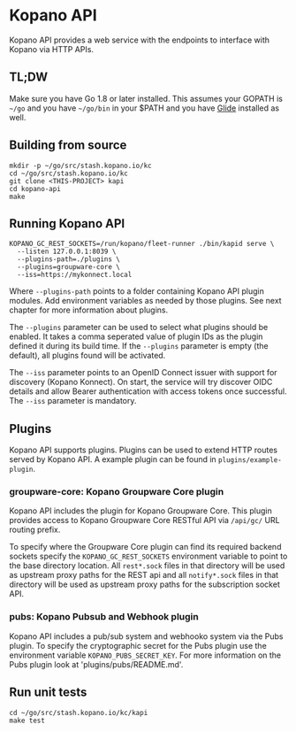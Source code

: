 # Kopano API

Kopano API provides a web service with the endpoints to interface with Kopano
via HTTP APIs.

## TL;DW

Make sure you have Go 1.8 or later installed. This assumes your GOPATH is `~/go` and
you have `~/go/bin` in your $PATH and you have [Glide](https://github.com/Masterminds/glide)
installed as well.

## Building from source

```
mkdir -p ~/go/src/stash.kopano.io/kc
cd ~/go/src/stash.kopano.io/kc
git clone <THIS-PROJECT> kapi
cd kopano-api
make
```

## Running Kopano API

```
KOPANO_GC_REST_SOCKETS=/run/kopano/fleet-runner ./bin/kapid serve \
  --listen 127.0.0.1:8039 \
  --plugins-path=./plugins \
  --plugins=groupware-core \
  --iss=https://mykonnect.local
```

Where `--plugins-path` points to a folder containing Kopano API plugin modules.
Add environment variables as needed by those plugins. See next chapter for
more information about plugins.

The `--plugins` parameter can be used to select what plugins should be enabled.
It takes a comma seperated value of plugin IDs as the plugin defined it during
its build time. If the `--plugins` parameter is empty (the default), all plugins
found will be activated.

The `--iss` parameter points to an OpenID Connect issuer with support for
discovery (Kopano Konnect). On start, the service will try discover OIDC details
and allow Bearer authentication with access tokens once successful. The `--iss`
parameter is mandatory.

## Plugins

Kopano API supports plugins. Plugins can be used to extend HTTP routes served
by Kopano API. A example plugin can be found in `plugins/example-plugin`.

### groupware-core: Kopano Groupware Core plugin

Kopano API includes the plugin for Kopano Groupware Core. This plugin provides
access to Kopano Groupware Core RESTful API via `/api/gc/` URL routing prefix.

To specify where the Groupware Core plugin can find its required backend sockets
specify the `KOPANO_GC_REST_SOCKETS` environment variable to point to the base
directory location. All `rest*.sock` files in that directory will be used as
upstream proxy paths for the REST api and all `notify*.sock` files in that
directory will be used as upstream proxy paths for the subscription socket API.

### pubs: Kopano Pubsub and Webhook plugin

Kopano API includes a pub/sub system and webhooko system via the Pubs plugin. To
specify the cryptographic secret for the Pubs plugin use the environment
variable `KOPANO_PUBS_SECRET_KEY`. For more information on the Pubs plugin look
at 'plugins/pubs/README.md'.

## Run unit tests

```
cd ~/go/src/stash.kopano.io/kc/kapi
make test
```
